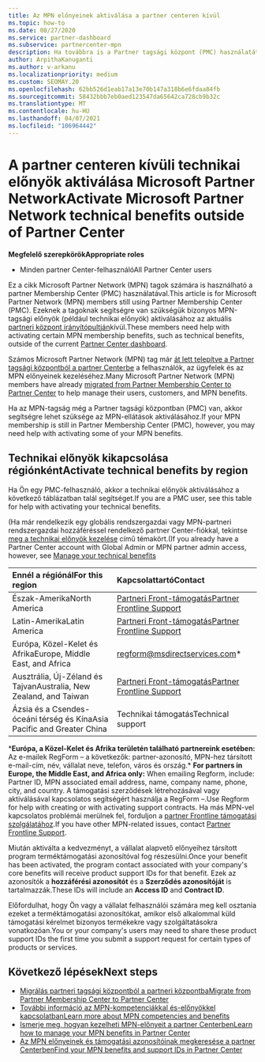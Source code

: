 ```yaml
---
title: Az MPN előnyeinek aktiválása a partner centeren kívül
ms.topic: how-to
ms.date: 08/27/2020
ms.service: partner-dashboard
ms.subservice: partnercenter-mpn
description: Ha továbbra is a Partner tagsági központ (PMC) használatát használja, Ismerje meg, hogy kik lépjenek kapcsolatba az MPN technikai támogatási előnyeinek aktiválásához és előnyben részesülő támogatási azonosítók biztosításához.
author: ArpithaKanuganti
ms.author: v-arkanu
ms.localizationpriority: medium
ms.custom: SEOMAY.20
ms.openlocfilehash: 62bb526d1eab17a13e70b147a318b6e6fdaa84fb
ms.sourcegitcommit: 58432bbb7eb0aed123547da65642ca728cb9b32c
ms.translationtype: MT
ms.contentlocale: hu-HU
ms.lasthandoff: 04/07/2021
ms.locfileid: "106964442"
---
```

# <a name="activate-microsoft-partner-network-technical-benefits-outside-of-partner-center"></a><span data-ttu-id="db2c7-103">A partner centeren kívüli technikai előnyök aktiválása Microsoft Partner Network</span><span class="sxs-lookup"><span data-stu-id="db2c7-103">Activate Microsoft Partner Network technical benefits outside of Partner Center</span></span>


<span data-ttu-id="db2c7-104">**Megfelelő szerepkörök**</span><span class="sxs-lookup"><span data-stu-id="db2c7-104">**Appropriate roles**</span></span>

- <span data-ttu-id="db2c7-105">Minden partner Center-felhasználó</span><span class="sxs-lookup"><span data-stu-id="db2c7-105">All Partner Center users</span></span>

<span data-ttu-id="db2c7-106">Ez a cikk Microsoft Partner Network (MPN) tagok számára is használható a partner Membership Center (PMC) használatával.</span><span class="sxs-lookup"><span data-stu-id="db2c7-106">This article is for Microsoft Partner Network (MPN) members still using Partner Membership Center (PMC).</span></span> <span data-ttu-id="db2c7-107">Ezeknek a tagoknak segítségre van szükségük bizonyos MPN-tagsági előnyök (például technikai előnyök) aktiválásához az aktuális [partneri központ irányítópultján](https://partner.microsoft.com/dashboard)kívül.</span><span class="sxs-lookup"><span data-stu-id="db2c7-107">These members need help with activating certain MPN membership benefits, such as technical benefits, outside of the current [Partner Center dashboard](https://partner.microsoft.com/dashboard).</span></span>

<span data-ttu-id="db2c7-108">Számos Microsoft Partner Network (MPN) tag már [át lett telepítve a Partner tagsági központból a partner Centerbe](prepare-pmc-pc-migration.md) a felhasználók, az ügyfelek és az MPN előnyeinek kezeléséhez.</span><span class="sxs-lookup"><span data-stu-id="db2c7-108">Many Microsoft Partner Network (MPN) members have already [migrated from Partner Membership Center to Partner Center](prepare-pmc-pc-migration.md) to help manage their users, customers, and MPN benefits.</span></span>

<span data-ttu-id="db2c7-109">Ha az MPN-tagság még a Partner tagsági központban (PMC) van, akkor segítségre lehet szüksége az MPN-ellátások aktiválásához.</span><span class="sxs-lookup"><span data-stu-id="db2c7-109">If your MPN membership is still in Partner Membership Center (PMC), however, you may need help with activating some of your MPN benefits.</span></span>

## <a name="activate-technical-benefits-by-region"></a><span data-ttu-id="db2c7-110">Technikai előnyök kikapcsolása régiónként</span><span class="sxs-lookup"><span data-stu-id="db2c7-110">Activate technical benefits by region</span></span>

<span data-ttu-id="db2c7-111">Ha Ön egy PMC-felhasználó, akkor a technikai előnyök aktiválásához a következő táblázatban talál segítséget.</span><span class="sxs-lookup"><span data-stu-id="db2c7-111">If you are a PMC user, see this table for help with activating your technical benefits.</span></span>

<span data-ttu-id="db2c7-112">(Ha már rendelkezik egy globális rendszergazdai vagy MPN-partneri rendszergazdai hozzáféréssel rendelkező partner Center-fiókkal, tekintse [meg a technikai előnyök kezelése](https://docs.microsoft.com/partner-center/manage-your-partner-network-benefits#manage-technical-benefits) című témakört.</span><span class="sxs-lookup"><span data-stu-id="db2c7-112">(If you already have a Partner Center account with Global Admin or MPN partner admin access, however, see [Manage your technical benefits](https://docs.microsoft.com/partner-center/manage-your-partner-network-benefits#manage-technical-benefits)</span></span>

|<span data-ttu-id="db2c7-113">Ennél a régiónál</span><span class="sxs-lookup"><span data-stu-id="db2c7-113">For this region</span></span>  | <span data-ttu-id="db2c7-114">Kapcsolattartó</span><span class="sxs-lookup"><span data-stu-id="db2c7-114">Contact</span></span> |
|:--------|:------------|
|<span data-ttu-id="db2c7-115">Észak-Amerika</span><span class="sxs-lookup"><span data-stu-id="db2c7-115">North America</span></span>  | [<span data-ttu-id="db2c7-116">Partneri Front-támogatás</span><span class="sxs-lookup"><span data-stu-id="db2c7-116">Partner Frontline Support</span></span>](https://partner.microsoft.com/support?issueid=300-0042)  |
|<span data-ttu-id="db2c7-117">Latin-Amerika</span><span class="sxs-lookup"><span data-stu-id="db2c7-117">Latin America</span></span>  | [<span data-ttu-id="db2c7-118">Partneri Front-támogatás</span><span class="sxs-lookup"><span data-stu-id="db2c7-118">Partner Frontline Support</span></span>](https://partner.microsoft.com/support?issueid=300-0042)  |
|<span data-ttu-id="db2c7-119">Európa, Közel-Kelet és Afrika</span><span class="sxs-lookup"><span data-stu-id="db2c7-119">Europe, Middle East, and Africa</span></span>  | [regform@msdirectservices.com](mailto:regform@msdirectservices.com)*  |
|<span data-ttu-id="db2c7-120">Ausztrália, Új-Zéland és Tajvan</span><span class="sxs-lookup"><span data-stu-id="db2c7-120">Australia, New Zealand, and Taiwan</span></span>  | [<span data-ttu-id="db2c7-121">Partneri Front-támogatás</span><span class="sxs-lookup"><span data-stu-id="db2c7-121">Partner Frontline Support</span></span>](https://partner.microsoft.com/support?issueid=300-0042)  |
|<span data-ttu-id="db2c7-122">Ázsia és a Csendes-óceáni térség és Kína</span><span class="sxs-lookup"><span data-stu-id="db2c7-122">Asia Pacific and Greater China</span></span>  | <span data-ttu-id="db2c7-123">Technikai támogatás</span><span class="sxs-lookup"><span data-stu-id="db2c7-123">Technical support</span></span>  |

<span data-ttu-id="db2c7-124">\***Európa, a Közel-Kelet és Afrika területén található partnereink esetében:** Az e-mailek RegForm – a következők: partner-azonosító, MPN-hez társított e-mail-cím, név, vállalat neve, telefon, város és ország.</span><span class="sxs-lookup"><span data-stu-id="db2c7-124">\* **For partners in Europe, the Middle East, and Africa only:** When emailing Regform, include: Partner ID, MPN associated email address, name, company name, phone, city, and country.</span></span> <span data-ttu-id="db2c7-125">A támogatási szerződések létrehozásával vagy aktiválásával kapcsolatos segítségért használja a RegForm –.</span><span class="sxs-lookup"><span data-stu-id="db2c7-125">Use Regform for help with creating or with activating support contracts.</span></span> <span data-ttu-id="db2c7-126">Ha más MPN-vel kapcsolatos problémái merülnek fel, forduljon a [partner Frontline támogatási szolgálatához](https://partner.microsoft.com/support?issueid=300-0042).</span><span class="sxs-lookup"><span data-stu-id="db2c7-126">If you have other MPN-related issues, contact [Partner Frontline Support](https://partner.microsoft.com/support?issueid=300-0042).</span></span>

<span data-ttu-id="db2c7-127">Miután aktiválta a kedvezményt, a vállalat alapvető előnyeihez társított program terméktámogatási azonosítóval fog részesülni.</span><span class="sxs-lookup"><span data-stu-id="db2c7-127">Once your benefit has been activated, the program contact associated with your company's core benefits will receive product support IDs for that benefit.</span></span> <span data-ttu-id="db2c7-128">Ezek az azonosítók a **hozzáférési azonosítót** és a **Szerződés azonosítóját** is tartalmazzák.</span><span class="sxs-lookup"><span data-stu-id="db2c7-128">These IDs will include an **Access ID** and **Contract ID**.</span></span> 

<span data-ttu-id="db2c7-129">Előfordulhat, hogy Ön vagy a vállalat felhasználói számára meg kell osztania ezeket a terméktámogatási azonosítókat, amikor első alkalommal küld támogatási kérelmet bizonyos termékekre vagy szolgáltatásokra vonatkozóan.</span><span class="sxs-lookup"><span data-stu-id="db2c7-129">You or your company's users may need to share these product support IDs the first time you submit a support request for certain types of products or services.</span></span>

## <a name="next-steps"></a><span data-ttu-id="db2c7-130">Következő lépések</span><span class="sxs-lookup"><span data-stu-id="db2c7-130">Next steps</span></span>

- [<span data-ttu-id="db2c7-131">Migrálás partneri tagsági központból a partneri központba</span><span class="sxs-lookup"><span data-stu-id="db2c7-131">Migrate from Partner Membership Center to Partner Center</span></span>](prepare-pmc-pc-migration.md)
- [<span data-ttu-id="db2c7-132">További információ az MPN-kompetenciákkal és-előnyökkel kapcsolatban</span><span class="sxs-lookup"><span data-stu-id="db2c7-132">Learn more about MPN competencies and benefits</span></span>](learn-about-competencies.md)
- [<span data-ttu-id="db2c7-133">Ismerje meg, hogyan kezelheti MPN-előnyeit a partner Centerben</span><span class="sxs-lookup"><span data-stu-id="db2c7-133">Learn how to manage your MPN benefits in Partner Center</span></span>](manage-your-partner-network-benefits.md)
- [<span data-ttu-id="db2c7-134">Az MPN előnyeinek és támogatási azonosítóinak megkeresése a partner Centerben</span><span class="sxs-lookup"><span data-stu-id="db2c7-134">Find your MPN benefits and support IDs in Partner Center</span></span>](mpn-find-benefits.md)
